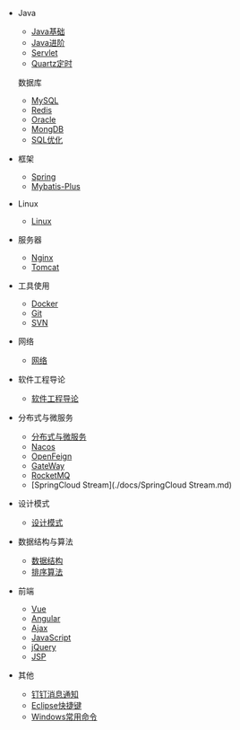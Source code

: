 
* Java
  - [Java基础](./docs/Java基础.md)
  - [Java进阶](./docs/Java进阶.md)
  - [Servlet](./docs/Servlet.md)
  - [Quartz定时](./docs/Quartz定时.md)
  
  数据库
  - [MySQL](./docs/MySQL.md)
  - [Redis](./docs/Redis数据库.md)
  - [Oracle](./docs/Oracle.md)
  - [MongDB](./docs/MongDB.md)
  - [SQL优化](./docs/SQL优化.md)
* 框架
  * [Spring](./docs/Spring.md)
  * [Mybatis-Plus](./docs/Mybatis-Plus.md)
  
* Linux
  
  - [Linux](./docs/Linux.md)
  
* 服务器
  - [Nginx](./docs/Nginx.md)
  - [Tomcat](./docs/Tomcat.md)
  
* 工具使用
  - [Docker](./docs/Docker.md)
  - [Git](./docs/Git.md)
  - [SVN](./docs/SVN.md)
  
* 网络
  
  - [网络](./docs/网络.md)
  
* 软件工程导论
  
  - [软件工程导论](./docs/软件工程导论.md)
  
* 分布式与微服务
  - [分布式与微服务](./docs/分布式.md)
  - [Nacos](./docs/Nacos.md)
  - [OpenFeign](./docs/OpenFeign.md)
  - [GateWay](./docs/GateWay.md)
  - [RocketMQ](./docs/RocketMQ.md)
  - [SpringCloud Stream](./docs/SpringCloud Stream.md)
  
* 设计模式
  
  - [设计模式](./docs/设计模式.md)
  
* 数据结构与算法
  - [数据结构](./docs/数据结构.md)
  - [排序算法](./docs/排序算法.md)
  
* 前端
  - [Vue](./docs/Vue.md)
  - [Angular](./docs/Angular.md)
  - [Ajax](./docs/Ajax学习.md)
  - [JavaScript](./docs/JS.md)
  - [jQuery](./docs/jQuery学习.md)
  - [JSP](./docs/JSP.md)
  
* 其他
  - [钉钉消息通知](./docs/钉钉消息通知.md)
  - [Eclipse快捷键](./docs/Eclipse快捷键及代码规范.md)
  - [Windows常用命令](./docs/Windows常用运行命令.md)
